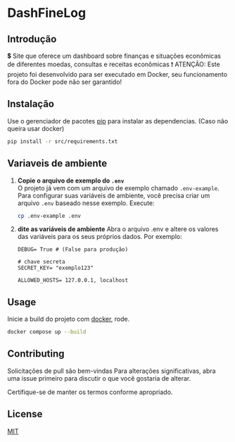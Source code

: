 # DashFineLog

## Introdução

💲 Site que oferece um dashboard sobre finanças e situações econômicas de diferentes moedas, consultas e receitas econômicas
    ❗ ATENÇÃO: Este projeto foi desenvolvido para ser executado em Docker, seu funcionamento fora do Docker pode não ser garantido!


## Instalação

Use o gerenciador de pacotes [pip](https://pip.pypa.io/en/stable/) para instalar as dependencias.
(Caso não queira usar docker)

```bash
pip install -r src/requirements.txt
```

## Variaveis de ambiente


1. **Copie o arquivo de exemplo do `.env`**  
   O projeto já vem com um arquivo de exemplo chamado `.env-example`. Para configurar suas variáveis de ambiente, você precisa criar um arquivo `.env` baseado nesse exemplo. Execute:

   ```bash
   cp .env-example .env
   ```

2. **dite as variáveis de ambiente**
    Abra o arquivo .env e altere os valores das variáveis para os seus próprios dados. Por exemplo:

    ```.env
    DEBUG= True # (False para produção)

    # chave secreta
    SECRET_KEY= "exemplo123"

    ALLOWED_HOSTS= 127.0.0.1, localhost
    ```

## Usage

Inicie a build do projeto com [docker](https://docs.docker.com/get-started/), rode.

```bash
docker compose up --build
```

## Contributing

Solicitações de pull são bem-vindas Para alterações significativas, abra uma issue primeiro
para discutir o que você gostaria de alterar.

Certifique-se de manter os termos conforme apropriado.

## License

[MIT](LICENSE)